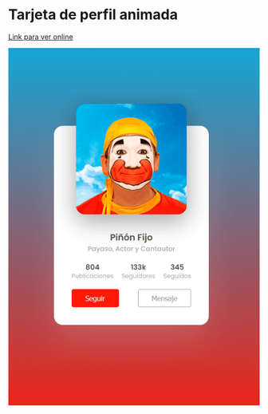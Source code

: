 # Tarjeta de perfil animada

[Link para ver online](https://sebagnh.github.io/Tarjeta-Perfil-Animada-css/ "Link para ver online")




![Muestra](./img/muestra-pinion-fijo.png "Muestra de la web")